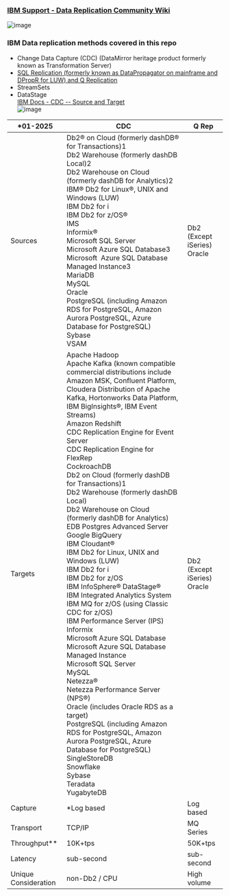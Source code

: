 ### [IBM Support - Data Replication Community Wiki](https://www.ibm.com/support/pages/node/1104465)  

![image](https://github.com/user-attachments/assets/2d2183d7-5965-4df8-a200-6bb072e482d6)

### IBM Data replication methods covered in this repo
- Change Data Capture (CDC) (DataMirror heritage product formerly known as Transformation Server)
- [SQL Replication (formerly known as DataPropagator on mainframe and DPropR for LUW) and Q Replication](https://github.com/DimSumDev/replication/tree/main/SQL_and_Q_Replication)
- StreamSets  
- DataStage  
[IBM Docs - CDC -- Source and Target](https://www.ibm.com/docs/en/idr/11.4.0?topic=requirements-supported-source-targets)  
![image](https://github.com/user-attachments/assets/cba800dd-e489-44a6-9fc2-e710020b4d01)



| \*01-2025            | CDC                                                                                                                                                                                                                                                                                                                                                                                                                                                                                                                                                                                                                                                                                                                                                                                                                                                                                                                                                                                                                                                                                                                                                                                                                | Q Rep                              |
| -------------------- | ------------------------------------------------------------------------------------------------------------------------------------------------------------------------------------------------------------------------------------------------------------------------------------------------------------------------------------------------------------------------------------------------------------------------------------------------------------------------------------------------------------------------------------------------------------------------------------------------------------------------------------------------------------------------------------------------------------------------------------------------------------------------------------------------------------------------------------------------------------------------------------------------------------------------------------------------------------------------------------------------------------------------------------------------------------------------------------------------------------------------------------------------------------------------------------------------------------------ | ---------------------------------- |
| Sources              | Db2® on Cloud (formerly dashDB® for Transactions)1<br>Db2 Warehouse (formerly dashDB Local)2<br>Db2 Warehouse on Cloud (formerly dashDB for Analytics)2<br>IBM® Db2 for Linux®, UNIX and Windows (LUW)<br>IBM Db2 for i<br>IBM Db2 for z/OS®<br>IMS<br>Informix®<br>Microsoft SQL Server<br>Microsoft Azure SQL Database3<br>Microsoft  Azure SQL Database Managed Instance3<br>MariaDB<br>MySQL<br>Oracle<br>PostgreSQL (including Amazon RDS for PostgreSQL, Amazon Aurora PostgreSQL, Azure Database for PostgreSQL)<br>Sybase<br>VSAM                                                                                                                                                                                                                                                                                                                                                                                                                                                                                                                                                                                                                                                                          | Db2 (Except iSeries)<br>Oracle<br> |
| Targets              | Apache Hadoop<br>Apache Kafka (known compatible commercial distributions include Amazon MSK, Confluent Platform, Cloudera Distribution of Apache Kafka, Hortonworks Data Platform, IBM BigInsights®, IBM Event Streams)<br>Amazon Redshift<br>CDC Replication Engine for Event Server<br>CDC Replication Engine for FlexRep<br>CockroachDB<br>Db2 on Cloud (formerly dashDB for Transactions)1<br>Db2 Warehouse (formerly dashDB Local)<br>Db2 Warehouse on Cloud (formerly dashDB for Analytics)<br>EDB Postgres Advanced Server<br>Google BigQuery<br>IBM Cloudant®<br>IBM Db2 for Linux, UNIX and Windows (LUW)<br>IBM Db2 for i<br>IBM Db2 for z/OS<br>IBM InfoSphere® DataStage®<br>IBM Integrated Analytics System<br>IBM MQ for z/OS (using Classic CDC for z/OS)<br>IBM Performance Server (IPS)<br>Informix<br>Microsoft Azure SQL Database<br>Microsoft Azure SQL Database Managed Instance<br>Microsoft SQL Server<br>MySQL<br>Netezza®<br>Netezza Performance Server (NPS®)<br>Oracle (includes Oracle RDS as a target)<br>PostgreSQL (including Amazon RDS for PostgreSQL, Amazon Aurora PostgreSQL, Azure Database for PostgreSQL)<br>SingleStoreDB<br>Snowflake<br>Sybase<br>Teradata<br>YugabyteDB | Db2 (Except iSeries)<br>Oracle<br> |
| Capture              | \*Log based                                                                                                                                                                                                                                                                                                                                                                                                                                                                                                                                                                                                                                                                                                                                                                                                                                                                                                                                                                                                                                                                                                                                                                                                        | Log based                          |
| Transport            | TCP/IP                                                                                                                                                                                                                                                                                                                                                                                                                                                                                                                                                                                                                                                                                                                                                                                                                                                                                                                                                                                                                                                                                                                                                                                                             | MQ Series                          |
| Throughput\*\*       | 10K+tps                                                                                                                                                                                                                                                                                                                                                                                                                                                                                                                                                                                                                                                                                                                                                                                                                                                                                                                                                                                                                                                                                                                                                                                                            | 50K+tps                            |
| Latency              | sub-second                                                                                                                                                                                                                                                                                                                                                                                                                                                                                                                                                                                                                                                                                                                                                                                                                                                                                                                                                                                                                                                                                                                                                                                                         | sub-second                         |
| Unique Consideration | non-Db2 / CPU                                                                                                                                                                                                                                                                                                                                                                                                                                                                                                                                                                                                                                                                                                                                                                                                                                                                                                                                                                                                                                                                                                                                                                                                      | High volume                        |
